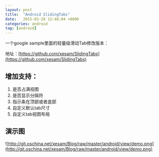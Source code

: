 ```yaml
---
layout: post
title:  "Android SlidingTabs"
date:   2015-03-28 12:46:04 +0800
categories: android
tag: [android]
---
```

一个google sample里面的轻量级滑动Tab修改版本：

地址：[https://github.com/xesam/SlidingTabs](https://github.com/xesam/SlidingTabs)

## 增加支持：

1. 是否占满视图
2. 是否显示分隔符
3. 指示条在顶部或者底部
4. 自定义默认tab尺寸
5. 自定义tab视图布局

## 演示图

![http://git.oschina.net/xesam/Blog/raw/master/android/view/demo.png](http://git.oschina.net/xesam/Blog/raw/master/android/view/demo.png)


